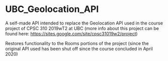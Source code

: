 # UBC_Geolocation_API
A self-made API intended to replace the Geolocation API used in the course project of CPSC 310 2019wT2 at UBC (more info about this project can be found here: https://sites.google.com/site/cpsc31019w2/project)

Restores functionality to the Rooms portions of the project (since the original API used has been shut off since the course concluded in April 2020)

